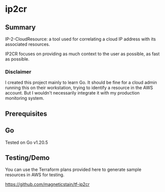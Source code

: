 # ip2cr

## Summary

IP-2-CloudResource: a tool used for correlating a cloud IP address with its associated resources.

IP2CR focuses on providing as much context to the user as possible, as fast as possible.

### Disclaimer

I created this project mainly to learn Go. It should be fine for a cloud admin running this on their workstation, trying to identify a resource in the AWS account. But I wouldn't necessarily integrate it with my production monitoring system.

## Prerequisites

## Go

Tested on Go v1.20.5

## Testing/Demo

You can use the Terraform plans provided here to generate sample resources in AWS for testing.

<https://github.com/magneticstain/tf-ip2cr>
